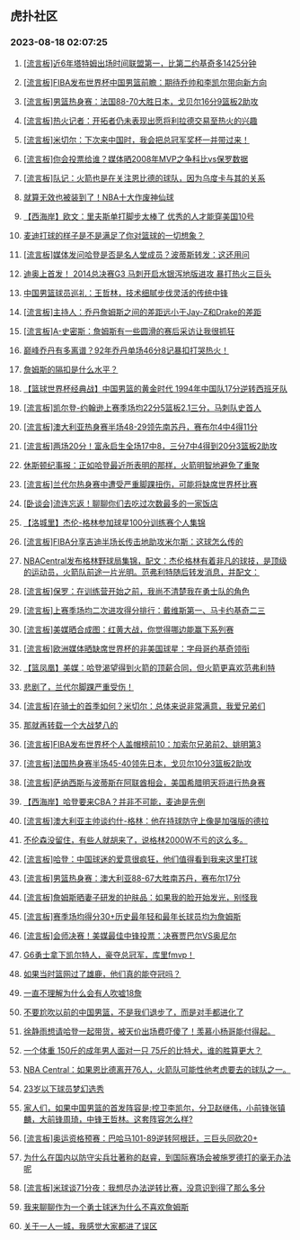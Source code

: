 ## 虎扑社区 
### 2023-08-18 02:07:25

1. [[流言板]近6年塔特姆出场时间联盟第一，比第二约基奇多1425分钟](https://bbs.hupu.com/61714177.html)

2. [[流言板]FIBA发布世界杯中国男篮前瞻：期待乔帅和李凯尔带向新方向](https://bbs.hupu.com/61713634.html)

3. [[流言板]男篮热身赛：法国88-70大胜日本，戈贝尔16分9篮板2助攻](https://bbs.hupu.com/61712761.html)

4. [[流言板]热火记者：开拓者仍未表现出愿将利拉德交易至热火的兴趣](https://bbs.hupu.com/61714968.html)

5. [[流言板]米切尔：下次来中国时，我会把总冠军奖杯一并带过来！](https://bbs.hupu.com/61714489.html)

6. [[流言板]你会投票给谁？媒体晒2008年MVP之争科比vs保罗数据](https://bbs.hupu.com/61711414.html)

7. [[流言板]队记：火箭也是在关注恩比德的球队，因为乌度卡与其的关系](https://bbs.hupu.com/61715649.html)

8. [就算无效也被装到了！NBA十大作废神仙球](https://bbs.hupu.com/61712446.html)

9. [【西海岸】欧文：里夫斯单打脚步太棒了 优秀的人才能穿美国10号](https://bbs.hupu.com/61709633.html)

10. [麦迪打球的样子是不是满足了你对篮球的一切想象？](https://bbs.hupu.com/61712907.html)

11. [[流言板]媒体发问哈登是否是名人堂成员？波蒂斯转发：这还用问](https://bbs.hupu.com/61715529.html)

12. [迪奥上首发！ 2014总决赛G3  马刺开启水银泻地版进攻  暴打热火三巨头](https://bbs.hupu.com/61711994.html)

13. [中国男篮球员巡礼：王哲林，技术细腻步伐灵活的传统中锋](https://bbs.hupu.com/61709063.html)

14. [[流言板]主持人：乔丹詹姆斯之间的差距远小于Jay-Z和Drake的差距](https://bbs.hupu.com/61712706.html)

15. [[流言板]A-史密斯：詹姆斯有一些圆滑的赛后采访让我很抓狂](https://bbs.hupu.com/61709414.html)

16. [巅峰乔丹有多离谱？92年乔丹单场46分8记暴扣打哭热火！](https://bbs.hupu.com/61708700.html)

17. [詹姆斯的隔扣是什么水平？](https://bbs.hupu.com/61713169.html)

18. [【篮球世界杯经典战】中国男篮的黄金时代 1994年中国队17分逆转西班牙队](https://bbs.hupu.com/61708577.html)

19. [[流言板]凯尔登-约翰逊上赛季场均22分5篮板2.1三分，马刺队史首人](https://bbs.hupu.com/61715028.html)

20. [[流言板]澳大利亚热身赛半场48-29领先南苏丹，赛布尔4中4得11分](https://bbs.hupu.com/61711827.html)

21. [[流言板]两场20分！富永启生全场17中8，三分7中4得到20分3篮板2助攻](https://bbs.hupu.com/61712865.html)

22. [休斯顿纪事报：正如哈登最近所表明的那样，火箭明智地避免了重聚](https://bbs.hupu.com/61712860.html)

23. [[流言板]兰代尔热身赛中遭受严重脚踝扭伤，可能将缺席世界杯比赛](https://bbs.hupu.com/61715924.html)

24. [[卧谈会]流连忘返！聊聊你们去吃过次数最多的一家饭店](https://bbs.hupu.com/61713920.html)

25. [【洛城里】杰伦-格林参加球星100分训练赛个人集锦](https://bbs.hupu.com/61703980.html)

26. [[流言板]FIBA分享吉迪半场长传击地助攻米尔斯：这球怎么传的](https://bbs.hupu.com/61714406.html)

27. [NBACentral发布格林野球局集锦，配文：杰伦格林有着非凡的球技，是顶级的运动员，火箭队前途一片光明。范弗利特随后转发消息，并配文：](https://bbs.hupu.com/61708442.html)

28. [[流言板]保罗：在训练营开始之前，我尚不清楚我在勇士队的角色](https://bbs.hupu.com/61707643.html)

29. [[流言板]上赛季场均二次进攻得分排行：戴维斯第一、马卡约基奇二三](https://bbs.hupu.com/61715826.html)

30. [[流言板]美媒晒合成图：红黄大战，你觉得哪边能赢下系列赛](https://bbs.hupu.com/61711350.html)

31. [[流言板]欧洲媒体晒缺席世界杯的非美国球星：字母哥约基奇领衔](https://bbs.hupu.com/61715790.html)

32. [【篮凤凰】美媒：哈登渴望得到火箭的顶薪合同，但火箭更喜欢范弗利特](https://bbs.hupu.com/61710838.html)

33. [悲剧了，兰代尔脚踝严重受伤！](https://bbs.hupu.com/61713141.html)

34. [[流言板]在骑士的首季如何？米切尔：总体来说非常满意，我爱兄弟们](https://bbs.hupu.com/61715541.html)

35. [那就再转载一个大战梦八的](https://bbs.hupu.com/61715044.html)

36. [[流言板]FIBA发布世界杯个人盖帽榜前10：加索尔兄弟前2、姚明第3](https://bbs.hupu.com/61709896.html)

37. [[流言板]法国热身赛半场45-40领先日本，戈贝尔10分3篮板2助攻](https://bbs.hupu.com/61712060.html)

38. [[流言板]萨纳西斯与波蒂斯在阿联酋相会，美国希腊明天将进行热身赛](https://bbs.hupu.com/61715710.html)

39. [【西海岸】哈登要来CBA？并非不可能，麦迪是先例](https://bbs.hupu.com/61710443.html)

40. [[流言板]澳大利亚主帅谈约什-格林：他在持球防守上像是加强版的德拉](https://bbs.hupu.com/61715977.html)

41. [不伦森没留住，有些人就胡来了，说格林2000W不亏的这么多。](https://bbs.hupu.com/61715603.html)

42. [[流言板]哈登：中国球迷的爱意很疯狂，他们值得看到我来这里打球](https://bbs.hupu.com/61705910.html)

43. [[流言板]男篮热身赛：澳大利亚88-67大胜南苏丹，赛布尔17分](https://bbs.hupu.com/61712554.html)

44. [[流言板]詹姆斯晒妻子研发的护肤品：如果我的脸开始发光，别怪我](https://bbs.hupu.com/61706035.html)

45. [[流言板]赛季场均得分30+历史最年轻和最年长球员均为詹姆斯](https://bbs.hupu.com/61706927.html)

46. [[流言板]会师决赛！美媒最佳中锋投票：决赛贾巴尔VS奥尼尔](https://bbs.hupu.com/61709571.html)

47. [G6勇士拿下凯尔特人，豪夺总冠军，库里fmvp！](https://bbs.hupu.com/61708884.html)

48. [如果当时篮网过了雄鹿，他们真的能夺冠吗？](https://bbs.hupu.com/61715955.html)

49. [一直不理解为什么会有人吹嘘18詹](https://bbs.hupu.com/61715817.html)

50. [不要尬吹以前的中国男篮，不是我们退步了，而是对手都进化了](https://bbs.hupu.com/61716067.html)

51. [徐静雨想请哈登一起带货，被天价出场费吓傻了！羡慕小杨哥能付得起。](https://bbs.hupu.com/61715094.html)

52. [一个体重 150斤的成年男人面对一只 75斤的比特犬，谁的胜算更大？](https://bbs.hupu.com/61711417.html)

53. [NBA Central：如果恩比德离开76人，火箭队可能性他考虑要去的球队之一。](https://bbs.hupu.com/61712625.html)

54. [23岁以下球员梦幻选秀](https://bbs.hupu.com/61715468.html)

55. [家人们，如果中国男篮的首发阵容是:控卫李凯尔，分卫赵继伟，小前锋张镇麟，大前锋周琦，中锋王哲林。这套阵容怎么样?](https://bbs.hupu.com/61715072.html)

56. [[流言板]奥运资格预赛：巴哈马101-89逆转阿根廷，三巨头同砍20+](https://bbs.hupu.com/61705486.html)

57. [为什么在国内以防守尖兵壮著称的赵睿，到国际赛场会被施罗德打的毫无办法呢](https://bbs.hupu.com/61715441.html)

58. [[流言板]米球谈71分夜：我想尽办法逆转比赛，没意识到得了那么多分](https://bbs.hupu.com/61714416.html)

59. [我来聊聊作为一个勇士球迷为什么不喜欢詹姆斯](https://bbs.hupu.com/61715914.html)

60. [关于一人一城，我感觉大家都进了误区](https://bbs.hupu.com/61715768.html)

